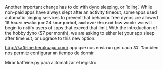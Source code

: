 Another important change has to do with dyno sleeping, or ‘idling’. While non-paid apps have always slept after an activity timeout, some apps used automatic pinging services to prevent that behavior. free dynos are allowed 18 hours awake per 24 hour period, and over the next few weeks we will begin to notify users of apps that exceed that limit. With the introduction of the hobby dyno ($7 per month), we are asking to either let your app sleep after time out, or upgrade to this new option.

http://kaffeine.herokuapp.com/
app que nos envia un get cada 30'
Tambien nos permite configurar un tiempo de dormir

Mirar kaffeine.py para automatizar el registro
